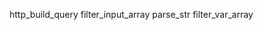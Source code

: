 http_build_query
filter_input_array
parse_str
filter_var_array
<!--stackedit_data:
eyJoaXN0b3J5IjpbMTI3NDc0NCwtNzg2MjA1MTI2XX0=
-->